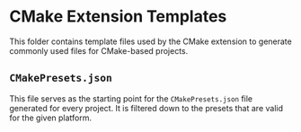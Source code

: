 # CMake Extension Templates

This folder contains template files used by the CMake extension to generate commonly used files for
CMake-based projects.

## `CMakePresets.json`

This file serves as the starting point for the `CMakePresets.json` file generated for every project. It is
filtered down to the presets that are valid for the given platform.